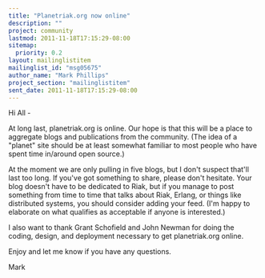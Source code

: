 ```yaml
---
title: "Planetriak.org now online"
description: ""
project: community
lastmod: 2011-11-18T17:15:29-08:00
sitemap:
  priority: 0.2
layout: mailinglistitem
mailinglist_id: "msg05675"
author_name: "Mark Phillips"
project_section: "mailinglistitem"
sent_date: 2011-11-18T17:15:29-08:00
---
```



Hi All -

At long last, planetriak.org is online. Our hope is that this will be
a place to aggregate blogs and publications from the community. (The
idea of a "planet" site should be at least somewhat familiar to most
people who have spent time in/around open source.)

At the moment we are only pulling in five blogs, but I don't suspect
that'll last too long. If you've got something to share, please don't
hesitate. Your blog doesn't have to be dedicated to Riak, but if you
manage to post something from time to time that talks about Riak,
Erlang, or things like distributed systems, you should consider adding
your feed. (I'm happy to elaborate on what qualifies as acceptable if
anyone is interested.)

I also want to thank Grant Schofield and John Newman for doing the
coding, design, and deployment necessary to get planetriak.org online.

Enjoy and let me know if you have any questions.

Mark

